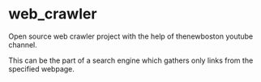 # web_crawler
Open source web crawler project with the help of thenewboston youtube channel.

This can be the part of a search engine which gathers only links from the specified webpage. 
